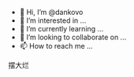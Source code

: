 - 👋 Hi, I’m @dankovo
- 👀 I’m interested in ...
- 🌱 I’m currently learning ...
- 💞️ I’m looking to collaborate on ...
- 📫 How to reach me ...

<!---
dankovo/dankovo is a ✨ special ✨ repository because its `README.md` (this file) appears on your GitHub profile.
You can click the Preview link to take a look at your changes.
--->
摆大烂
